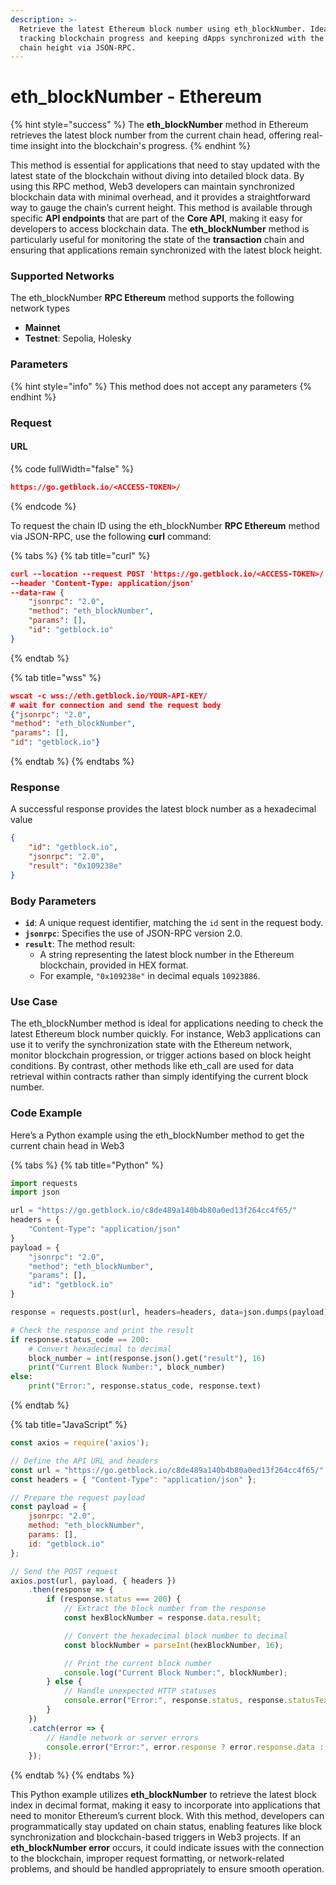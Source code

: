 ```yaml
---
description: >-
  Retrieve the latest Ethereum block number using eth_blockNumber. Ideal for
  tracking blockchain progress and keeping dApps synchronized with the current
  chain height via JSON-RPC.
---
```


# eth\_blockNumber - Ethereum

{% hint style="success" %}
The **eth\_blockNumber** method in Ethereum retrieves the latest block number from the current chain head, offering real-time insight into the blockchain's progress.
{% endhint %}

This method is essential for applications that need to stay updated with the latest state of the blockchain without diving into detailed block data. By using this RPC method, Web3 developers can maintain synchronized blockchain data with minimal overhead, and it provides a straightforward way to gauge the chain’s current height. This method is available through specific **API endpoints** that are part of the **Core API**, making it easy for developers to access blockchain data. The **eth\_blockNumber** method is particularly useful for monitoring the state of the **transaction** chain and ensuring that applications remain synchronized with the latest block height.

### Supported Networks

The eth\_blockNumber **RPC Ethereum** method supports the following network types

* **Mainnet**
* **Testnet**: Sepolia, Holesky

### Parameters

{% hint style="info" %}
This method does not accept any parameters
{% endhint %}

### Request

#### URL

{% code fullWidth="false" %}
```json
https://go.getblock.io/<ACCESS-TOKEN>/
```
{% endcode %}

To request the chain ID using the eth\_blockNumber **RPC Ethereum** method via JSON-RPC, use the following **curl** command:

{% tabs %}
{% tab title="curl" %}
```json
curl --location --request POST 'https://go.getblock.io/<ACCESS-TOKEN>/' 
--header 'Content-Type: application/json' 
--data-raw {
    "jsonrpc": "2.0",
    "method": "eth_blockNumber",
    "params": [],
    "id": "getblock.io"
}
```
{% endtab %}

{% tab title="wss" %}
```json
wscat -c wss://eth.getblock.io/YOUR-API-KEY/ 
# wait for connection and send the request body 
{"jsonrpc": "2.0",
"method": "eth_blockNumber",
"params": [],
"id": "getblock.io"}
```
{% endtab %}
{% endtabs %}

### Response

A successful response provides the latest block number as a hexadecimal value

```json
{
    "id": "getblock.io",
    "jsonrpc": "2.0",
    "result": "0x109238e"
}
```

### Body Parameters

* **`id`**: A unique request identifier, matching the `id` sent in the request body.
* **`jsonrpc`**: Specifies the use of JSON-RPC version 2.0.
* **`result`**: The method result:
  * A string representing the latest block number in the Ethereum blockchain, provided in HEX format.
  * For example, `"0x109238e"` in decimal equals `10923886`.

### Use Case

The eth\_blockNumber method is ideal for applications needing to check the latest Ethereum block number quickly. For instance, Web3 applications can use it to verify the synchronization state with the Ethereum network, monitor blockchain progression, or trigger actions based on block height conditions. By contrast, other methods like eth\_call are used for data retrieval within contracts rather than simply identifying the current block number.

### Code Example

Here’s a Python example using the eth\_blockNumber method to get the current chain head in Web3

{% tabs %}
{% tab title="Python" %}
```python
import requests
import json

url = "https://go.getblock.io/c8de489a140b4b80a0ed13f264cc4f65/"
headers = {
    "Content-Type": "application/json"
}
payload = {
    "jsonrpc": "2.0",
    "method": "eth_blockNumber",
    "params": [],
    "id": "getblock.io"
}

response = requests.post(url, headers=headers, data=json.dumps(payload))

# Check the response and print the result
if response.status_code == 200:
    # Convert hexadecimal to decimal
    block_number = int(response.json().get("result"), 16)
    print("Current Block Number:", block_number)
else:
    print("Error:", response.status_code, response.text)

```
{% endtab %}

{% tab title="JavaScript" %}
```javascript
const axios = require('axios');

// Define the API URL and headers
const url = "https://go.getblock.io/c8de489a140b4b80a0ed13f264cc4f65/";
const headers = { "Content-Type": "application/json" };

// Prepare the request payload
const payload = {
    jsonrpc: "2.0",
    method: "eth_blockNumber",
    params: [],
    id: "getblock.io"
};

// Send the POST request
axios.post(url, payload, { headers })
    .then(response => {
        if (response.status === 200) {
            // Extract the block number from the response
            const hexBlockNumber = response.data.result;

            // Convert the hexadecimal block number to decimal
            const blockNumber = parseInt(hexBlockNumber, 16);

            // Print the current block number
            console.log("Current Block Number:", blockNumber);
        } else {
            // Handle unexpected HTTP statuses
            console.error("Error:", response.status, response.statusText);
        }
    })
    .catch(error => {
        // Handle network or server errors
        console.error("Error:", error.response ? error.response.data : error.message);
    });

```
{% endtab %}
{% endtabs %}

This Python example utilizes **eth\_blockNumber** to retrieve the latest block index in decimal format, making it easy to incorporate into applications that need to monitor Ethereum’s current block. With this method, developers can programmatically stay updated on chain status, enabling features like block synchronization and blockchain-based triggers in Web3 projects. If an **eth\_blockNumber error** occurs, it could indicate issues with the connection to the blockchain, improper request formatting, or network-related problems, and should be handled appropriately to ensure smooth operation.

